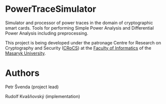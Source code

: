 PowerTraceSimulator
===================

Simulator and processor of power traces in the domain of cryptographic smart cards. Tools for performing Simple Power Analysis and Differential Power Analysis including preprocessing.

This project is being developed under the patronage Centre for Research on Cryptography and Security ([CRoCS](http://www.fi.muni.cz/research/crocs/)) at the [Faculty of Informatics](http://www.fi.muni.cz/index.xhtml.en) of the [Masaryk University](http://www.muni.cz/?lang=en).

Authors 
=======
Petr Švenda (project lead)

Rudolf Kvašňovský (implementation)
